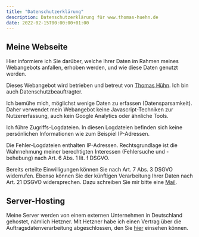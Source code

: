 ```yaml
---
title: "Datenschutzerklärung"
description: Datenschutzerklärung für www.thomas-huehn.de
date: 2022-02-15T00:00:00+01:00
---
```

## Meine Webseite

Hier informiere ich Sie darüber, welche Ihrer Daten im Rahmen meines Webangebots anfallen, erhoben werden, und wie diese Daten genutzt werden.

Dieses Webangebot wird betrieben und betreut von [Thomas Hühn](mailto:mail@thomas-huehn.de). Ich bin auch Datenschutzbeauftragter.

Ich bemühe mich, möglichst wenige Daten zu erfassen (Datensparsamkeit).
Daher verwendet mein Webangebot keine Javascript-Techniken zur Nutzererfassung, auch kein Google Analytics oder ähnliche Tools.

Ich führe Zugriffs-Logdateien. In diesen Logdateien befinden sich keine persönlichen Informationen wie zum Beispiel IP-Adressen.

Die Fehler-Logdateien enthalten IP-Adressen. Rechtsgrundlage ist die Wahrnehmung meiner berechtigten Interessen (Fehlersuche und -behebung) nach Art. 6 Abs. 1 lit. f DSGVO.

Bereits erteilte Einwilligungen können Sie nach Art. 7 Abs. 3 DSGVO widerrufen. Ebenso können Sie der künftigen Verarbeitung Ihrer Daten nach Art. 21 DSGVO widersprechen. Dazu schreiben Sie mir bitte eine [Mail](mailto:mail@thomas-huehn.de).

## Server-Hosting

Meine Server werden von einem externen Unternehmen in Deutschland gehostet, nämlich Hetzner. Mit Hetzner habe ich einen Vertrag über die Auftragsdatenverarbeitung abgeschlossen, den Sie [hier](./dpa-2020-02-05_de.pdf) einsehen können.
